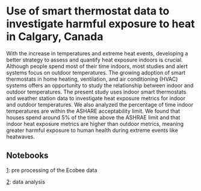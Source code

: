 # **Use of smart thermostat data to investigate harmful exposure to heat in Calgary, Canada**

With the increase in temperatures and extreme heat events, developing a better strategy to assess and quantify heat exposure indoors is crucial. Although people spend most of their time indoors, most studies and alert systems focus on outdoor temperatures. The growing adoption of smart thermostats in home heating, ventilation, and air conditioning (HVAC) systems offers an opportunity to study the relationship between indoor and outdoor temperatures. 
The present study uses indoor smart thermostats and weather station data to investigate heat exposure metrics for indoor and outdoor temperatures. We also analyzed the percentage of time indoor temperatures are within the ASHARE acceptability limit. We found that houses spend around 5\% of the time above the ASHRAE limit and that indoor heat exposure metrics are higher than outdoor metrics, meaning greater harmful exposure to human health during extreme events like heatwaves.

## **Notebooks**

[1](https://github.com/climate-and-health-datasci-Unicamp/HeatExposureMetrics/blob/main/01_Preprocess_data.ipynb): pre processing of the Ecobee data

[2](https://github.com/climate-and-health-datasci-Unicamp/HeatExposureMetrics/blob/main/02_Data_analysis.ipynb): data analysis

